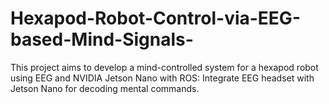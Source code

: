 # Hexapod-Robot-Control-via-EEG-based-Mind-Signals-
This project aims to develop a mind-controlled system for a hexapod robot using EEG and NVIDIA Jetson Nano with ROS:  Integrate EEG headset with Jetson Nano for decoding mental commands. 

